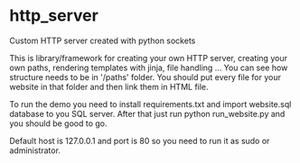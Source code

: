 # http_server
Custom HTTP server created with python sockets

This is library/framework for creating your own HTTP server, creating your own paths, rendering templates with jinja, file handling ... You can see how structure needs to be in '/paths' folder. You should put every file for your website in that folder and then link them in HTML file.

To run the demo you need to install requirements.txt and import website.sql database to you SQL server. After that just run python run_website.py and you should be good to go. 

Default host is 127.0.0.1 and port is 80 so you need to run it as sudo or administrator.
